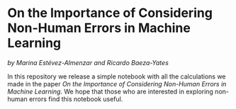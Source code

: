 # On the Importance of Considering Non-Human Errors in Machine Learning
_by Marina Estévez-Almenzar and Ricardo Baeza-Yates_

In this repository we release a simple notebook with all the calculations we made in the paper _On the Importance of Considering Non-Human Errors in Machine Learning_.
We hope that those who are interested in exploring non-human errors find this notebook useful.
